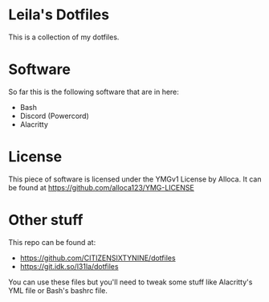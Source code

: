 # Leila's Dotfiles
This is a collection of my dotfiles.

# Software
So far this is the following software that are in here:
- Bash
- Discord (Powercord)
- Alacritty

# License
This piece of software is licensed under the YMGv1 License by Alloca.
It can be found at https://github.com/alloca123/YMG-LICENSE

# Other stuff
This repo can be found at:
- https://github.com/CITIZENSIXTYNINE/dotfiles
- https://git.idk.so/l31la/dotfiles

You can use these files but you'll need to tweak some stuff like Alacritty's YML file or Bash's bashrc file.

